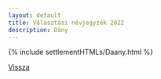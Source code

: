 ```yaml
---
layout: default
title: Választási névjegyzék 2022
description: Dány
---
```


{% include settlementHTMLs/Daany.html %}

[Vissza](./)